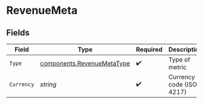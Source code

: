 # RevenueMeta


## Fields

| Field                                                                    | Type                                                                     | Required                                                                 | Description                                                              | Example                                                                  |
| ------------------------------------------------------------------------ | ------------------------------------------------------------------------ | ------------------------------------------------------------------------ | ------------------------------------------------------------------------ | ------------------------------------------------------------------------ |
| `Type`                                                                   | [components.RevenueMetaType](../../models/components/revenuemetatype.md) | :heavy_check_mark:                                                       | Type of metric                                                           | revenue                                                                  |
| `Currency`                                                               | *string*                                                                 | :heavy_check_mark:                                                       | Currency code (ISO 4217)                                                 | USD                                                                      |